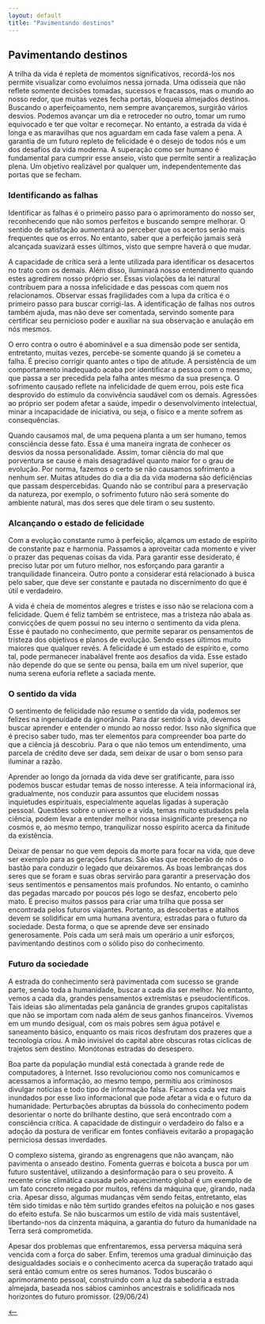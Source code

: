 ```yaml
---
layout: default
title: "Pavimentando destinos"
--- 
```


## Pavimentando destinos

A trilha da vida é repleta de momentos significativos, recordá-los nos permite visualizar como evoluímos nessa jornada. Uma odisseia que não reflete somente decisões tomadas, sucessos e  fracassos, mas o mundo ao nosso redor, que muitas vezes fecha portas, bloqueia almejados destinos. Buscando o aperfeiçoamento, nem sempre avançaremos, surgirão vários desvios. Podemos avançar um dia e retroceder no outro, tomar um rumo equivocado e ter que voltar e recomeçar. No entanto, a estrada da vida é longa e as maravilhas que nos aguardam em cada fase valem a pena. A garantia de um futuro repleto de felicidade é o desejo de todos nós e um dos desafios da vida moderna. A superação como ser humano é fundamental para cumprir esse anseio, visto que permite sentir a realização plena. Um objetivo realizável por qualquer um, independentemente das portas que se fecham.

### Identificando as falhas

Identificar as falhas é o primeiro passo para o aprimoramento do nosso ser, reconhecendo que não somos perfeitos e buscando sempre melhorar. O sentido de satisfação aumentará ao perceber que os acertos serão mais frequentes que os erros. No entanto, saber que a perfeição jamais será alcançada suavizará esses últimos, visto que sempre haverá o que mudar.

A capacidade de crítica será a lente utilizada para identificar os desacertos no trato com os demais. Além disso, iluminará nosso entendimento quando estes agredirem nosso próprio ser. Essas violações da lei natural contribuem para a nossa infelicidade e das pessoas com quem nos relacionamos. Observar essas fragilidades com a lupa da crítica é o primeiro passo para buscar corrigi-las. A identificação de falhas nos outros também ajuda, mas não deve ser comentada, servindo somente para certificar seu pernicioso poder e auxiliar na sua observação e anulação em nós mesmos.

O erro contra o outro é abominável e a sua dimensão pode ser sentida, entretanto, muitas vezes, percebe-se somente quando já se cometeu a falha. É preciso corrigir quanto antes o tipo de atitude. A persistência de um comportamento inadequado acaba por identificar a pessoa com o mesmo, que passa a ser precedida pela falha antes mesmo da sua presença. O sofrimento causado reflete na infelicidade de quem errou, pois este fica desprovido do estímulo da convivência saudável com os demais. Agressões ao próprio ser podem afetar a saúde, impedir o desenvolvimento intelectual, minar a incapacidade de iniciativa, ou seja, o físico e a mente sofrem as consequências.

Quando causamos mal, de uma pequena planta a um ser humano, temos consciência desse fato. Essa é uma maneira ingrata de conhecer os desvios da nossa personalidade. Assim, tomar ciência do mal que porventura se cause é mais desagradável quanto maior for o grau de evolução. Por norma, fazemos o certo se não causamos sofrimento a nenhum ser. Muitas atitudes do dia a dia da vida moderna são deficiências que passam despercebidas. Quando não se contribui para a preservação da natureza, por exemplo, o sofrimento futuro não será somente do ambiente natural, mas dos seres que dele tiram o seu sustento.

### Alcançando o estado de felicidade

Com a evolução constante rumo à perfeição, alçamos um estado de espírito de constante paz e harmonia. Passamos a aproveitar cada momento e viver o prazer das pequenas coisas da vida. Para garantir esse desiderato, é preciso lutar por um futuro melhor, nos esforçando para garantir a tranquilidade financeira. Outro ponto a considerar está relacionado à busca pelo saber, que deve ser constante e pautada no discernimento do que é útil e verdadeiro.

A vida é cheia de momentos alegres e tristes e isso não se relaciona com a felicidade. Quem é feliz também se entristece, mas a tristeza não abala as convicções de quem possui no seu interno o sentimento da vida plena. Esse é pautado no conhecimento, que permite separar os pensamentos de tristeza dos objetivos e planos de evolução. Sendo esses últimos muito maiores que qualquer revés. A felicidade é um estado de espírito e, como tal, pode permanecer inabalável frente aos desafios da vida. Esse estado não depende do que se sente ou pensa, baila em um nível superior, que numa serena euforia reflete a saciada mente.

### O sentido da vida

O sentimento de felicidade não resume o sentido da vida, podemos ser felizes na ingenuidade da ignorância. Para dar sentido à vida, devemos buscar aprender e entender o mundo ao nosso redor. Isso não significa que é preciso saber tudo, mas ter elementos para compreender boa parte do que a ciência já descobriu. Para o que não temos um entendimento, uma parcela de crédito deve ser dada, sem deixar de usar o bom senso para iluminar a razão.

Aprender ao longo da jornada da vida deve ser gratificante, para isso podemos buscar estudar temas de nosso interesse. A teia informacional irá, gradualmente, nos conduzir para assuntos que elucidem nossas inquietudes espirituais, especialmente aquelas ligadas à superação pessoal. Questões sobre o universo e a vida, temas muito estudados pela ciência, podem levar a entender melhor nossa insignificante presença no cosmos e, ao mesmo tempo, tranquilizar nosso espírito acerca da finitude da existência.

Deixar de pensar no que vem depois da morte para focar na vida, que deve ser exemplo para as gerações futuras. São elas que receberão de nós o bastão para conduzir o legado que deixaremos. As boas lembranças dos seres que se foram e suas obras servirão para garantir a preservação dos seus sentimentos e pensamentos mais profundos. No entanto, o caminho das pegadas marcado por poucos pés logo se desfaz, encoberto pelo mato. É preciso muitos passos para criar uma trilha que possa ser encontrada pelos futuros viajantes. Portanto, as descobertas e atalhos devem se solidificar em uma humana aventura, estradas para o futuro da sociedade. Desta forma, o que se aprende deve ser ensinado generosamente. Pois cada um será mais um operário a unir esforços, pavimentando destinos com o sólido piso do conhecimento.

### Futuro da sociedade

A estrada do conhecimento será pavimentada com sucesso se grande parte, senão toda a humanidade, buscar a cada dia ser melhor. No entanto, vemos a cada dia, grandes pensamentos extremistas e pseudocientíficos. Tais ideias são alimentadas pela ganância de grandes grupos capitalistas que não se importam com nada além de seus ganhos financeiros. Vivemos em um mundo desigual, com os mais pobres sem água potável e saneamento básico, enquanto os mais ricos desfrutam dos prazeres que a tecnologia criou. A mão invisível do capital abre obscuras rotas cíclicas de trajetos sem destino. Monótonas estradas do desespero.

Boa parte da população mundial está conectada à grande rede de computadores, à Internet. Isso revolucionou como nos comunicamos e acessamos a informação, ao mesmo tempo, permitiu aos criminosos divulgar notícias e todo tipo de informação falsa. Ficamos cada vez mais inundados por esse lixo informacional que pode afetar a vida e o futuro da humanidade. Perturbações abruptas da bússola do conhecimento podem desorientar o norte do brilhante destino, que será encontrado com a consciência crítica. A capacidade de distinguir o verdadeiro do falso e a adoção da postura de verificar em fontes confiáveis evitarão a propagação perniciosa dessas inverdades.

O complexo sistema, girando as engrenagens que não avançam, não pavimenta o anseado destino. Fomenta guerras e boicota a busca por um futuro sustentável, utilizando a desinformação para o seu proveito. A recente crise climática causada pelo aquecimento global é um exemplo de um fato concreto negado por muitos, reféns da máquina que, girando, nada cria. Apesar disso, algumas mudanças vêm sendo feitas, entretanto, elas têm sido tímidas e não têm surtido grandes efeitos na poluição e nos gases do efeito estufa. Se não buscarmos um estilo de vida mais sustentável, libertando-nos da cinzenta máquina, a garantia do futuro da humanidade na Terra será comprometida.

Apesar dos problemas que enfrentaremos, essa perversa máquina será vencida com a força do saber. Enfim, teremos uma gradual diminuição das desigualdades sociais e o conhecimento acerca da superação tratado aqui será então comum entre os seres humanos. Todos buscarão o aprimoramento pessoal, construindo com a luz da sabedoria a estrada almejada, baseada nos sábios caminhos ancestrais e solidificada nos horizontes do futuro promissor. (29/06/24)

[<--](./)
